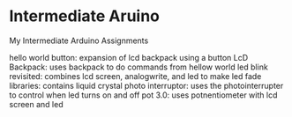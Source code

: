 # Intermediate Aruino
 My Intermediate Arduino Assignments 

hello world button: expansion of lcd backpack using a button LcD Backpack: uses backpack to do
 commands from hellow world led blink revisited: combines lcd screen, analogwrite, and 
led to make led fade libraries: contains liquid crystal photo interruptor: uses the 
photointerrupter to control when led turns on and off pot 3.0: uses potnentiometer with 
lcd screen and led 


